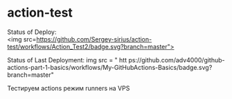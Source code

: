 # action-test

Status of Deploy:<br><img src=https://github.com/Sergey-sirius/action-test/workflows/Action_Test2/badge.svg?branch=master"><br>
                                                                                                     
Status of Last Deployment:
img src = " htt ps://github.com/adv4000/github-actions-part-1-basics/workflows/My-GitHubActions-Basics/badge.svg?branch=master"
                                                                                                       
                                                                                                   
Тестируем actions режим runners на VPS
